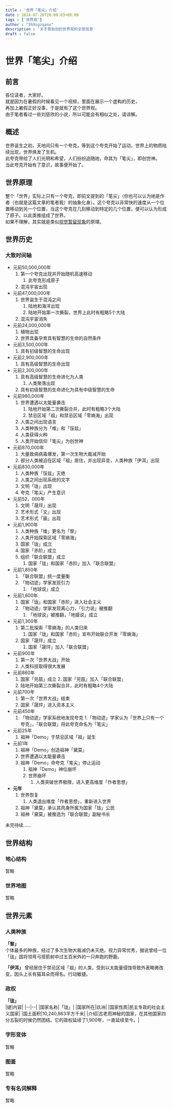 ```yaml
---
title : '世界「笔尖」介绍'
date : 2024-07-20T20:08:03+08:00
tags : ['世界观']
author : "5h9igzqanx"
description : '关于我自创的世界观的全部信息'
draft : false
---
```


# 世界「笔尖」介绍

## 前言

各位读者，大家好。  
就是因为在暑假的时候看见一个视频，里面在展示一个虚构的历史，  
再加上暑假正好没事，于是就有了这个世界观。  
由于笔者看过一些刘慈欣的小说，所以可能会有相似之处，请谅解。  

## 概述

世界诞生之初，天地间只有一个夸克，等到这个夸克开始了运动，世界上的物质陆续出现，世界焕发了生机。  
此夸克带给了人们光明和希望，人们纷纷追随祂，命其为「笔尖」，即创世神。  
当此夸克开始有了意识，故事便开始了。  

## 世界原理

整个「世界」实际上只有一个夸克，即前文提到的「笔尖」（你也可以认为祂是作者（也就是这篇文章的笔者我）的抽象化身）。这个夸克以非常快的速度从一个位置移动到另一个位置，当这个夸克在几刻移动到特定的几个位置，便可以认为形成了原子。以此类推组成了世界。  
如果不理解，其实就是类似[视觉暂留现象](https://baike.baidu.com/item/%E8%A7%86%E8%A7%89%E6%9A%82%E7%95%99/5125149)的原理。

## 世界历史

### 大致时间轴

* 元前50,000,000年
    1. 第一个夸克出现并开始随机高速移动
        1. 此夸克形成原子
    2. 混沌宇宙出现
* 元前47,000,000年
    1. 世界诞生于混沌之间
        1. 陆地和海洋出现
        2. 陆地开始第一次撕裂，世界上此时有粗略5个大陆
    2. 混沌宇宙消失
* 元前24,000,000年
    1. 植物出现
    2. 世界具备孕育具有智慧的生命的自然条件
* 元前3,500,000年
    1. 具有初级智慧的生命出现
* 元前2,900,000年
    1. 具有高级智慧的生命出现
* 元前2,300,000年
    1. 具有高级智慧的生命进化为人类
        1. 人类聚落出现
    2. 具有初级智慧的生命进化为具有中级智慧的生命
* 元前980,000年
    1. 世界遭遇以太能量袭击
        1. 陆地开始第二次撕裂合并，此时有粗略3个大陆
        2. 禁忌区域「祖」和禁忌区域「零熵海」出现
    2. 人类之间出现语言
    3. 人类种族分为「维」和「馁兹」
    4. 人类获得火种
    5. 人类开始信仰「笔尖」为创世神
* 元前870,000年
    1. 大量致病病毒爆发，第一次生物大裁减开始
    2. 部分人类被迫在区域「祖」居住，并出现异变，人类种族「伊洱」出现
* 元前830,000年
    1. 人类种族「馁兹」灭绝
    2. 人类之间出现系统的文字
    3. 文明「珑」出现
    4. 夸克「笔尖」产生意识
* 元前52，000年
    1. 文明「晟玶」出现
    2. 艺术形式「文」出现
    3. 艺术形式「画」出现
* 元前1,900年
    1. 人类种族「维」更名为「黎」
    2. 人类开始探索区域「零熵海」
    3. 国家「珑」成立
    4. 国家「赤阶」成立
    5. 组织「联合联盟」成立
        1. 国家「珑」和国家「赤阶」加入「联合联盟」
* 元前1,850年
    1. 「联合联盟」统一度量衡
    2. 「物动迹」学家发现引力
        1. 「地球说」成立
* 元前1,600年
    1. 国家「珑」和国家「赤阶」进入社会主义
    2. 「物动迹」学家发现离心力，「引力说」被推翻
        1. 「地球说」被推翻，「地膜说」成立
* 元前1,300年
    1. 第二批探索「零熵海」的人类归来
        1. 国家「珑」和国家「赤阶」宣布开始联合开发「零熵海」
    2. 国家「晟玶」成立
        1. 国家「晟玶」加入「联合联盟」
* 元前900年
    1. 第一次「世界大战」开始
    2. 人类科技取得很大发展
* 元前860年
    1. 国家「兕瓿」成立
        2. 国家「兕瓿」加入「联合联盟」
    1. 陆地开始第三次撕裂合并，此时有粗略4个大陆
* 元前700年
    1. 第一次「世界大战」结束
    2. 国家「晟玶」进入资本主义
* 元前450年
    1. 「物动迹」学家系统地发现夸克
        1.「物动迹」学家认为「世界上只有一个夸克」，「联合联盟」将此夸克命名为「笔尖」
* 元前25年
    1. 祖神「Demo」于禁忌区域「祖」诞生
* 元前1年
    1. 祖神「Demo」创造祖神「黛莫」
    2. 世界遭遇以太能量袭击
    3. 祖神「Demo」命夸克「笔尖」停止运动
        1. 祖神「Demo」神位崩坏
        2. 世界崩坏
            1. 人类突破世界极限，进入更高维度「作者思想」
* **元年**
    1. 世界恢复
        1. 人类退出维度「作者思想」，重新进入世界
    2. 祖神「黛莫」承认其肉身所属为国家「珑」公民
    3. 祖神「黛莫」被推选为「联合联盟」副秘书长

未完待续……

## 世界结构

### 地心结构

暂略

### 世界地图

暂略

## 世界元素

### 人类种族

**「黎」**  
个体最多的种族，经过了多次生物大裁减仍未灭绝。视力异常优秀，据说曾经一位「珑」国将领弯弓搭箭射中过五百米外的一只奔跑的野鹿。  

**「伊洱」**
曾经居住于禁忌区域「祖」的人类，受到以太能量侵蚀导致外表略微改变。因头上长有猫耳朵而得名。行动敏捷。

### 政权

**「珑」**  
|键|内容|
|--|--|
|国家名称|「珑」|
|国家所在|玖洲|
|国家性质|民主专政的社会主义国家|
|国土面积|10,240,863平方千米|
|介绍|古老而神秘的国家，在其他国家四分五裂的时候仍然团结。它的政权延续了1,900年，一直延续至今。|

### 字形变体

暂略

### 图鉴

暂略

### 专有名词解释

暂略
